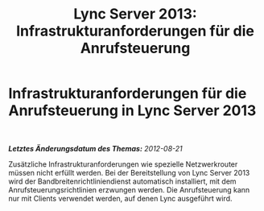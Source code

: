﻿---
title: 'Lync Server 2013: Infrastrukturanforderungen für die Anrufsteuerung'
TOCTitle: Infrastrukturanforderungen für die Anrufsteuerung
ms:assetid: 52be8826-5796-407b-92fc-32f29a6a933c
ms:mtpsurl: https://technet.microsoft.com/de-de/library/Gg398346(v=OCS.15)
ms:contentKeyID: 49294005
ms.date: 05/19/2016
mtps_version: v=OCS.15
ms.translationtype: HT
---

# Infrastrukturanforderungen für die Anrufsteuerung in Lync Server 2013

 

_**Letztes Änderungsdatum des Themas:** 2012-08-21_

Zusätzliche Infrastrukturanforderungen wie spezielle Netzwerkrouter müssen nicht erfüllt werden. Bei der Bereitstellung von Lync Server 2013 wird der Bandbreitenrichtliniendienst automatisch installiert, mit dem Anrufsteuerungsrichtlinien erzwungen werden. Die Anrufsteuerung kann nur mit Clients verwendet werden, auf denen Lync ausgeführt wird.


